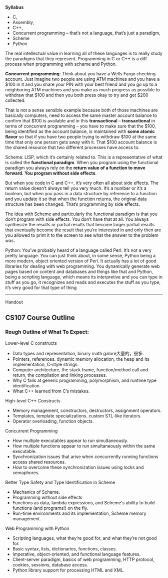 **Syllabus** 
- C,
- Assembly, 
- C++, 
- Concurrent programming – that’s not a language, that’s just a paradigm,
- Scheme 
- Python

The real intellectual value in learning all of these languages is to really study the paradigms that they represent. Programming in C or C++ is a diff. process when programming with scheme and Python.

**Concurrent programming**: Think about you have a Wells Fargo
checking account. Just imagine two people are using ATM machines and you have a $100 in it and you share your PIN with your best friend and you go up to
a neighboring ATM machines and you make as much progress as possible to withdraw
that $100 and then you both press okay to try and get $200 collected. 

That is not a sense sensible example because both of those machines are basically  computers, need to access the same master account balance to confirm that $100 is available and in this **transactional** – **transactional** in terms of concurrent programming – you have to make sure that the $100, being identified as the
account balance, is maintained with **some atomic flavor** so that if you have two people trying to withdraw $100 at the same time that only one person gets away with it. That $100 account balance is the shared resource that two different processes have access to.


Scheme: LISP, which it’s certainly related to. This is a representative of what is called the **functional paradigm**. When you program using the functional
paradigm you always rely on the **return value of a function to move forward**. **You program without side effects**. 

But when you code in C and C++, it’s very often all about side effects. The return value doesn’t always tell you very much. It’s a number or it’s a boolean, but when you pass in a data structure by reference to a function and you update it so that when the function returns, the original data structure has been changed. That’s programming by side effects.

The idea with Scheme and particularly the functional paradigm is that you don’t program with side effects. You don’t have that at all. You always synthesize the results or partial results that become larger partial results that eventually become the result that you’re interested in and only then are you allowed to print it to the screen to see what the answer to the problem was.

Python: You’ve probably heard of a language called Perl. It’s not a very pretty language. You can just think about, in some sense, Python being a more modern, object oriented version of Perl. It actually has a lot of good libraries
for dealing with web programming. You dynamically generate web pages
based on content and databases and things like that and Python, being a scripting
language, which means its interpretive and you can type in stuff as you go, it recognizes and reads and executes the stuff as you type, it’s very good for that type of thing

---
Handout

## CS107 Course Outline
### Rough Outline of What To Expect:

Lower-level C constructs
- Data types and representation, binary math galore大量的，很多.
- Pointers, references. dynamic memory allocation, the heap and its implementation, C-style strings.
- Computer architecture, the stack frame, function/method call and return, the compilation and linking processes.
- Why C fails at generic programming, polymorphism, and runtime type
identification.
- What C++ learned from C’s mistakes.
  
High-level C++ Constructs
- Memory management, constructors, destructors, assignment operators.
- Templates, template specializations. custom STL-like iterators.
- Operator overloading, function objects.
  
Concurrent Programming
- How multiple executables appear to run simultaneously.
- How multiple functions appear to run simultaneously within the same executable.
- Synchronization issues that arise when concurrently running functions access shared resources.
- How to overcome these synchronization issues using locks and semaphores.

Better Type Safety and Type Identification in Scheme
- Mechanics of Scheme.
- Programming without side effects
- Functions as data, lambda expressions, and Scheme's ability to build functions (and programs!) on the fly.
- Run-time environments and its implementation, Scheme memory management.
  
Web Programming with Python
- Scripting languages, what they’re good for, and what they’re not good for.
- Basic syntax, lists, dictionaries, functions, classes.
- Imperative, object-oriented, and functional language features.
- Client-server paradigm, basics of web programming, HTTP protocol, cookies, sessions, database access.
- Python library support for processing HTML and XML.